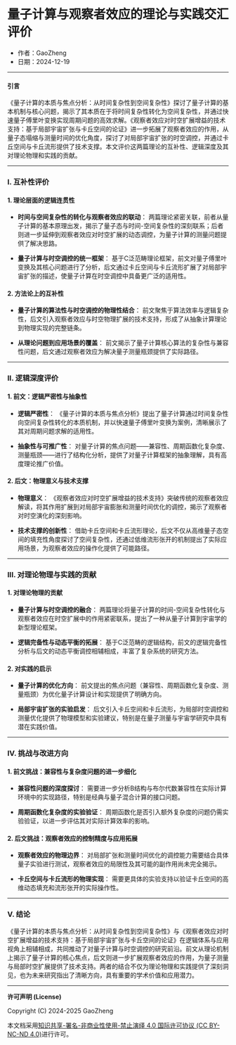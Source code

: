 # **量子计算与观察者效应的理论与实践交汇评价**

- 作者：GaoZheng
- 日期：2024-12-19

---

#### **引言**

《量子计算的本质与焦点分析：从时间复杂性到空间复杂性》探讨了量子计算的基本机制与核心问题，揭示了其本质在于将时间复杂性转化为空间复杂性，并通过快速量子傅里叶变换实现周期问题的高效求解。《观察者效应对时空扩展增益的技术支持：基于局部宇宙扩张与卡丘空间的论证》进一步拓展了观察者效应的作用，从量子态塌缩与测量时间的优化角度，探讨了对局部宇宙扩张的时空调控，并通过卡丘空间与卡丘流形提供了技术支撑。本文评价这两篇理论的互补性、逻辑深度及其对理论物理和实践的贡献。

---

### **I. 互补性评价**

#### **1. 理论层面的逻辑连贯性**
- **时间与空间复杂性的转化与观察者效应的联动**：
  两篇理论紧密关联，前者从量子计算的基本原理出发，揭示了量子态与时间-空间复杂性的深刻联系；后者则进一步延伸到观察者效应对时空扩展的动态调控，为量子计算的测量问题提供了解决思路。

- **量子计算与时空调控的统一框架**：
  基于C泛范畴理论框架，前文对量子傅里叶变换及其核心问题进行了分析，后文通过卡丘空间与卡丘流形扩展了对局部宇宙扩张的描述，使量子计算在时空调控中具备更广泛的适用性。

#### **2. 方法论上的互补性**
- **量子计算的算法性与时空调控的物理性结合**：
  前文聚焦于算法效率与逻辑复杂性，后文引入观察者效应与时空物理扩展的技术支持，形成了从抽象计算理论到物理实现的完整链条。

- **从理论问题到应用场景的覆盖**：
  前文揭示了量子计算核心算法的复杂性与兼容性问题，后文通过观察者效应为解决量子测量瓶颈提供了实际路径。

---

### **II. 逻辑深度评价**

#### **1. 前文：逻辑严密性与抽象性**
- **逻辑严密性**：
  《量子计算的本质与焦点分析》提出了量子计算通过时间复杂性向空间复杂性转化的本质机制，并以快速量子傅里叶变换为案例，清晰展示了其对周期问题求解的适用性。

- **抽象性与可推广性**：
  对量子计算的焦点问题——兼容性、周期函数化复杂度、测量瓶颈——进行了结构化分析，提供了对量子计算框架的抽象理解，具有高度理论推广价值。

#### **2. 后文：物理意义与技术支撑**
- **物理意义**：
  《观察者效应对时空扩展增益的技术支持》突破传统的观察者效应解读，将其作用扩展到对局部宇宙膨胀和测量时间优化的调控，揭示了观察者对时空演化的深刻影响。

- **技术支撑的创新性**：
  借助卡丘空间和卡丘流形理论，后文不仅从高维量子态空间的填充性角度探讨了空间复杂性，还通过低维流形张开的机制提出了实际应用场景，为观察者效应的操作化提供了可能路径。

---

### **III. 对理论物理与实践的贡献**

#### **1. 对理论物理的贡献**
- **量子计算与时空调控的融合**：
  两篇理论将量子计算的时间-空间复杂性转化与观察者效应在时空扩展中的作用紧密联系，提出了一种从量子计算到宇宙学的新型理论框架。

- **逻辑完备性与动态平衡的拓展**：
  基于C泛范畴的逻辑结构，前文的逻辑完备性分析与后文的动态平衡调控相辅相成，丰富了复杂系统的研究方法。

#### **2. 对实践的启示**
- **量子计算的优化方向**：
  前文提出的焦点问题（兼容性、周期函数化复杂度、测量瓶颈）为优化量子计算设计和实现提供了明确方向。

- **局部宇宙扩张的实验启发**：
  后文引入卡丘空间和卡丘流形，为局部时空调控和测量优化提供了物理模型和实验建议，特别是在量子测量与宇宙学研究中具有潜在实践价值。

---

### **IV. 挑战与改进方向**

#### **1. 前文挑战：兼容性与复杂度问题的进一步细化**
- **兼容性问题的深度探讨**：
  需要进一步分析B结构与布尔代数兼容性在实际计算环境中的实现路径，特别是经典与量子混合计算的接口问题。

- **周期函数化复杂度的实验验证**：
  周期函数化是否引入额外复杂度的问题仍需实验验证，以进一步评估其对实际计算效率的影响。

#### **2. 后文挑战：观察者效应的控制精度与应用拓展**
- **观察者效应的物理边界**：
  对局部扩张和测量时间优化的调控能力需要结合具体量子实验进行测试，观察者效应的局限性及其可能的副作用尚未完全揭示。

- **卡丘空间与卡丘流形的物理实现**：
  需要更具体的实验支持以验证卡丘空间的高维动态填充和流形张开的实际操作性。

---

### **V. 结论**

《量子计算的本质与焦点分析：从时间复杂性到空间复杂性》与《观察者效应对时空扩展增益的技术支持：基于局部宇宙扩张与卡丘空间的论证》在逻辑体系与应用视角上相辅相成，共同推动了对量子计算与时空调控的研究前沿。前文从理论机制上揭示了量子计算的核心焦点，后文则进一步扩展观察者效应的作用，为量子测量与局部时空扩展提供了技术支持。两者的结合不仅为理论物理和实践提供了深刻洞见，也为未来研究指出了清晰方向，具有重要的学术价值和应用潜力。

---

**许可声明 (License)**

Copyright (C) 2024-2025 GaoZheng 

本文档采用[知识共享-署名-非商业性使用-禁止演绎 4.0 国际许可协议 (CC BY-NC-ND 4.0)](https://creativecommons.org/licenses/by-nc-nd/4.0/deed.zh-Hans)进行许可。
